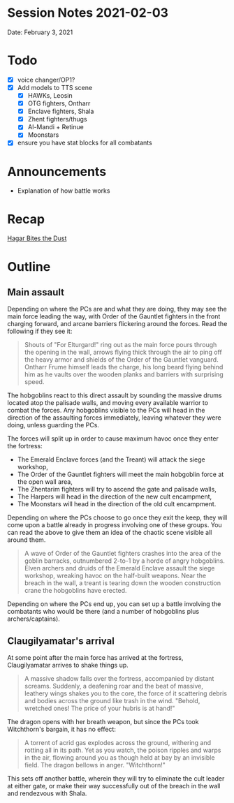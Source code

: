 # Session Notes 2021-02-03

Date: February 3, 2021

# Todo

- [x]  voice changer/OP1?
- [x]  Add models to TTS scene
    - [x]  HAWKs, Leosin
    - [x]  OTG fighters, Ontharr
    - [x]  Enclave fighters, Shala
    - [x]  Zhent fighters/thugs
    - [x]  Al-Mandi + Retinue
    - [x]  Moonstars
- [x]  ensure you have stat blocks for all combatants

# Announcements

- Explanation of how battle works

# Recap

[Hagar Bites the Dust](../Adventure%20Log/%F0%9F%91%85%20Hagar%20Bites%20the%20Dust.md) 

# Outline

## Main assault

Depending on where the PCs are and what they are doing, they may see the main force leading the way, with Order of the Gauntlet fighters in the front charging forward, and arcane barriers flickering around the forces. Read the following if they see it:

> Shouts of "For Elturgard!" ring out as the main force pours through the opening in the wall, arrows flying thick through the air to ping off the heavy armor and shields of the Order of the Gauntlet vanguard. Ontharr Frume himself leads the charge, his long beard flying behind him as he vaults over the wooden planks and barriers with surprising speed.
> 

The hobgoblins react to this direct assault by sounding the massive drums located atop the palisade walls, and moving every available warrior to combat the forces. Any hobgoblins visible to the PCs will head in the direction of the assaulting forces immediately, leaving whatever they were doing, unless guarding the PCs.

The forces will split up in order to cause maximum havoc once they enter the fortress:

- The Emerald Enclave forces (and the Treant) will attack the siege workshop,
- The Order of the Gauntlet fighters will meet the main hobgoblin force at the open wall area,
- The Zhentarim fighters will try to ascend the gate and palisade walls,
- The Harpers will head in the direction of the new cult encampment,
- The Moonstars will head in the direction of the old cult encampment.

Depending on where the PCs choose to go once they exit the keep, they will come upon a battle already in progress involving one of these groups. You can read the above to give them an idea of the chaotic scene visible all around them.

> A wave of Order of the Gauntlet fighters crashes into the area of the goblin barracks, outnumbered 2-to-1 by a horde of angry hobgoblins. Elven archers and druids of the Emerald Enclave assault the siege workshop, wreaking havoc on the half-built weapons. Near the breach in the wall, a treant is tearing down the wooden construction crane the hobgoblins have erected.
> 

Depending on where the PCs end up, you can set up a battle involving the combatants who would be there (and a number of hobgoblins plus archers/captains).

## Claugilyamatar's arrival

At some point after the main force has arrived at the fortress, Claugilyamatar arrives to shake things up.

> A massive shadow falls over the fortress, accompanied by distant screams. Suddenly, a deafening roar and the beat of massive, leathery wings shakes you to the core, the force of it scattering debris and bodies across the ground like trash in the wind. "Behold, wretched ones! The price of your hubris is at hand!"
> 

The dragon opens with her breath weapon, but since the PCs took Witchthorn's bargain, it has no effect:

> A torrent of acrid gas explodes across the ground, withering and rotting all in its path. Yet as you watch, the poison ripples and warps in the air, flowing around you as though held at bay by an invisible field. The dragon bellows in anger. "Witchthorn!"
> 

This sets off another battle, wherein they will try to eliminate the cult leader at either gate, or make their way successfully out of the breach in the wall and rendezvous with Shala.